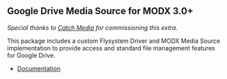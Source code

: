 Google Drive Media Source for MODX 3.0+
---

_Special thanks to [Catch Media](https://catchmedia.no) for commissioning this extra._

This package includes a custom Flysystem Driver and MODX Media Source implementation to provide access and standard file management features for Google Drive.

- [Documentation](https://docs.modmore.com/en/Open_Source/GoogleDrive/index.html)
